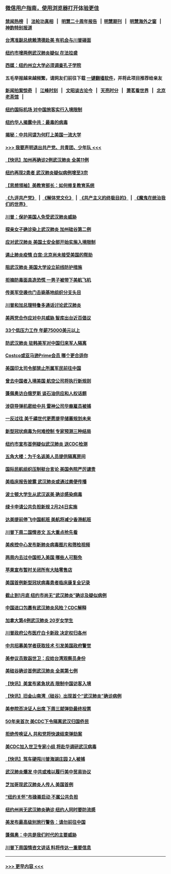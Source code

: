 ### [微信用户指南，使用浏览器打开体验更佳](https://github.com/gfw-breaker/banned-news1/blob/master/indexes/wechat-guide.md?t=0)
#### [禁闻热榜](热点新闻.md?t=0)  &nbsp;&nbsp;|&nbsp;&nbsp; [法轮功真相](https://github.com/gfw-breaker/truth/blob/master/README.md?t=0) &nbsp;&nbsp;|&nbsp;&nbsp; [明慧二十周年报告](https://github.com/gfw-breaker/mh-reports/blob/master/README.md?t=0) &nbsp;&nbsp;|&nbsp;&nbsp;[明慧期刊](https://github.com/gfw-breaker/mh-qikan) &nbsp;&nbsp;|&nbsp;&nbsp; [明慧海外之窗](https://github.com/gfw-breaker/mh-news/blob/master/README.md?t=0) &nbsp;&nbsp;|&nbsp;&nbsp; [神韵特别报道](https://github.com/gfw-breaker/mh-news/blob/master/shenyun.md?t=0)
#### [台湾准副总统赖清德赴美 有机会与川普碰面](../pages/nsc412/n11841332.md?t=02032055) 
#### [纽约市增两例武汉肺炎疑似 在法拉盛](../pages/nsc412/n11840625.md?t=02032055) 
#### [西媒：纽约州立大学必须调查孔子学院](../pages/nsc412/n11840637.md?t=02032055) 
#### 五毛举报越来越频繁，请网友们前往下载 [一键翻墙软件](https://github.com/gfw-breaker/ssr-accounts)，并将此项目推荐给亲友
#### [新闻拍案惊奇](https://github.com/gfw-breaker/banned-news1/blob/master/pages/link4.md) &nbsp;&nbsp;|&nbsp;&nbsp; [江峰时刻](https://github.com/gfw-breaker/banned-news1/blob/master/pages/link4.md) &nbsp;&nbsp;|&nbsp;&nbsp; [文昭谈古论今](https://github.com/gfw-breaker/banned-news1/blob/master/pages/link4.md) &nbsp;&nbsp;|&nbsp;&nbsp; [天亮时分](https://github.com/gfw-breaker/banned-news1/blob/master/pages/link4.md) &nbsp;&nbsp;|&nbsp;&nbsp; [萧茗看世界](https://github.com/gfw-breaker/banned-news1/blob/master/pages/link4.md) &nbsp;&nbsp;|&nbsp;&nbsp; [北京老茶馆](https://github.com/gfw-breaker/banned-news1/blob/master/pages/link4.md) &nbsp;&nbsp;|&nbsp;&nbsp; 
#### [纽约国际机场  对中国旅客实行入境限制](../pages/nsc412/n11840619.md?t=02032055) 
#### [纽约华人揭露中共：最毒的病毒](../pages/nsc412/n11840631.md?t=02032055) 
#### [揭秘：中共间谍为何盯上美国一流大学](../pages/nsc412/n11840270.md?t=02032055) 
#### [>>> 我要声明退出共产党、共青团、少年队 <<<](https://github.com/begood0513/goodnews/blob/master/quit/letter.md) 
#### [【快讯】加州再确诊2例武汉肺炎 全美11例](../pages/nsc412/n11840339.md?t=02032055) 
#### [纽约再现2患者 武汉肺炎疑似病例增至3宗](../pages/nsc412/n11840010.md?t=02032055) 
#### [【思想领袖】美教育部长：如何修复教育系统](../pages/nsc412/n11690865.md?t=02032055) 
#### [《九评共产党》](https://github.com/begood0513/9ping.md/blob/master/README.md) &nbsp;|&nbsp; [《解体党文化》](../../../../jtdwh.md/blob/master/README.md)  &nbsp;|&nbsp; [《共产主义的终极目的》](../../../../gczydzjmd.md/blob/master/README.md) &nbsp;|&nbsp; [《魔鬼在统治我们的世界》](../../../../mgztzwmdsj.md/blob/master/README.md) 
#### [川普：保护美国人免受武汉肺炎威胁](../pages/nsc412/n11839718.md?t=02032055) 
#### [探亲女子确诊染上武汉肺炎 加州硅谷第二例](../pages/nsc412/n11839784.md?t=02032055) 
#### [应对武汉肺炎 美国土安全部开始实施入境限制](../pages/nsc412/n11839729.md?t=02032055) 
#### [遏止肺炎疫情 白宫:北京尚未接受美国的帮助](../pages/nsc412/n11839660.md?t=02032055) 
#### [阻武汉肺炎 美国大学设立前线防护措施](../pages/nsc412/n11839479.md?t=02032055) 
#### [拒摘防毒面具造恐慌 一男子被带下美航飞机](../pages/nsc412/n11839455.md?t=02032055) 
#### [传美军空袭也门击毙基地组织分支头目](../pages/nsc412/n11839210.md?t=02032055) 
#### [川普和加总理特鲁多通话讨论武汉肺炎](../pages/nsc412/n11839128.md?t=02032055) 
#### [美两党合作应对中共威胁 智库出台近百倡议](../pages/nsc412/n11838437.md?t=02032055) 
#### [33个低压力工作 年薪75000美元以上](../pages/nsc412/n11834441.md?t=02032055) 
#### [防武汉肺炎 驻韩美军对中国归来军人隔离](../pages/nsc412/n11838970.md?t=02032055) 
#### [Costco或亚马逊Prime会员 哪个更合适你](../pages/nsc412/n11834459.md?t=02032055) 
#### [美国印太司令部禁止所属军民前往中国](../pages/nsc412/n11838418.md?t=02032055) 
#### [曾去中国者入境美国 航空公司将执行新规则](../pages/nsc412/n11838375.md?t=02032055) 
#### [蓬佩奥访白俄罗斯 谈石油供应和人权话题](../pages/nsc412/n11838242.md?t=02032055) 
#### [涉窃导弹机密给中共 雷神公司华裔雇员被捕](../pages/nsc412/n11838129.md?t=02032055) 
#### [一反过往 美千禧世代更愿提早储蓄规划未来](../pages/nsc412/n11837601.md?t=02032055) 
#### [新型冠状病毒为何难控制 专家预测三种结局](../pages/nsc412/n11838002.md?t=02032055) 
#### [纽约市宣布首例疑似武汉肺炎 送CDC检测](../pages/nsc412/n11837852.md?t=02032055) 
#### [五角大楼：为千名返美人员提供隔离房间](../pages/nsc412/n11837831.md?t=02032055) 
#### [国际民航组织压制挺台言论 美国务院严厉谴责](../pages/nsc412/n11837791.md?t=02032055) 
#### [美临床报告披露 武汉肺炎或通过粪便传播](../pages/nsc412/n11837626.md?t=02032055) 
#### [波士顿大学生从武汉返美 确诊感染病毒](../pages/nsc412/n11837580.md?t=02032055) 
#### [绿卡申请公共负担新规 2月24日实施](../pages/nsc412/n11836634.md?t=02032055) 
#### [达美提前停飞中国航班 美航将减少香港航班](../pages/nsc412/n11837649.md?t=02032055) 
#### [川普下周二国情咨文 五大重点抢先看](../pages/nsc412/n11837512.md?t=02032055) 
#### [美疾控中心发布新肺炎病毒图片和筛检视频](../pages/nsc412/n11837491.md?t=02032055) 
#### [两周内去过中国拒入美国 哪些人可豁免](../pages/nsc412/n11837400.md?t=02032055) 
#### [苹果宣布暂时关闭所有大陆零售店](../pages/nsc412/n11837097.md?t=02032055) 
#### [美国首例新型冠状病毒患者临床康复全记录](../pages/nsc412/n11836513.md?t=02032055) 
#### [截止到1月底  纽约市尚无“武汉肺炎”确诊及疑似病例](../pages/nsc412/n11836657.md?t=02032055) 
#### [中国进口包裹有武汉肺炎风险？CDC解释](../pages/nsc412/n11836321.md?t=02032055) 
#### [加拿大第4例武汉肺炎 20岁女学生](../pages/nsc412/n11836537.md?t=02032055) 
#### [川普政府公布医疗白卡新政 决定权归各州](../pages/nsc412/n11836336.md?t=02032055) 
#### [中共招募美学者获取技术 引发美国政府警觉](../pages/nsc412/n11836277.md?t=02032055) 
#### [美参议员致函世卫：应给台湾观察员身份](../pages/nsc412/n11836183.md?t=02032055) 
#### [美硅谷确诊首例武汉肺炎 全美第七例](../pages/nsc412/n11836093.md?t=02032055) 
#### [【快讯】美宣布紧急状态 限制中国访客入境](../pages/nsc412/n11836030.md?t=02032055) 
#### [【快讯】旧金山南湾（硅谷）出现首个“武汉肺炎”确诊病例](../pages/nsc412/n11836084.md?t=02032055) 
#### [美参院否决证人出席 下周三就弹劾最终投票](../pages/nsc412/n11835900.md?t=02032055) 
#### [50年来首次 美CDC下令隔离武汉归国侨民](../pages/nsc412/n11835854.md?t=02032055) 
#### [拒绝传唤证人 共和党将快速结束弹劾案](../pages/nsc412/n11835573.md?t=02032055) 
#### [美CDC加入世卫专家小组 将赴华调研武汉病毒](../pages/nsc412/n11835584.md?t=02032055) 
#### [【快讯】驾车硬闯川普海湖庄园 2人被捕](../pages/nsc412/n11835785.md?t=02032055) 
#### [武汉肺炎爆发 中共或难以履行美中贸易协议](../pages/nsc412/n11834752.md?t=02032055) 
#### [芝加哥现武汉肺炎人传人 美国首例](../pages/nsc412/n11834730.md?t=02032055) 
#### [“纽约关怀”布碌崙启动  不属公共负担](../pages/nsc412/n11834269.md?t=02032055) 
#### [纽约州尚无武汉肺炎确诊  纽约人同时要防流感](../pages/nsc412/n11834247.md?t=02032055) 
#### [美发布最高级别旅行警告：请勿前往中国](../pages/nsc412/n11834038.md?t=02032055) 
#### [蓬佩奥：中共是我们时代的主要威胁](../pages/nsc412/n11833434.md?t=02032055) 
#### [川普下周国情咨文讲话 料将传达一重要信息](../pages/nsc412/n11833714.md?t=02032055) 

----
#### [ >>> 更早内容 <<< ](../indexes/nsc412-earlier.md)
